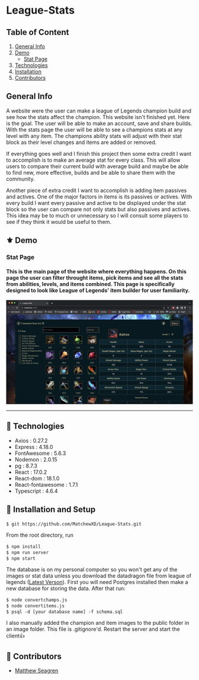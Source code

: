 # League-Stats


## Table of Content

1. [General Info](https://github.com/MatchewXD/League-Stats/edit/main/README.md#general-info)
2. [Demo](https://github.com/MatchewXD/League-Stats/edit/main/README.md#%EF%B8%8F-demo)
    - [Stat Page](https://github.com/MatchewXD/League-Stats/edit/main/README.md#stat-page)
3. [Technologies](https://github.com/MatchewXD/League-Stats/edit/main/README.md#-technologies)
4. [Installation](https://github.com/MatchewXD/League-Stats/edit/main/README.md#-installation-and-setup)
5. [Contributors](https://github.com/MatchewXD/League-Stats/edit/main/README.md#-contributors)

## General Info
A website were the user can make a league of Legends champion build and see how the stats affect the champion. This website isn't finished yet. Here is the goal. The user will be able to make an account, save and share builds. With the stats page the user will be able to see a champions stats at any level with any item. The champions ability stats will adjust with their stat block as their level changes and items are added or removed. 

If everything goes well and I finish this project then some extra credit I want to accomplish is to make an average stat for every class. This will allow users to compare their current build with average build and maybe be able to find new, more effective, builds and be able to share them with the community.

Another piece of extra credit I want to accomplish is adding item passives and actives. One of the major factors in items is its passives or actives. With every build I want every passive and active to be displayed under the stat block so the user can compare not only stats but also passives and actives. This idea may be to much or unnecessary so I will consult some players to see if they think it would be useful to them. 

## ⚜️ Demo

### Stat Page
#### This is the main page of the website where everything happens. On this page the user can filter throught items, pick items and see all the stats from abilities, levels, and items combined. This page is specifically designed to look like League of Legends' item builder for user familiarity. 
<img src="public/firstDemoImage.jpeg" width=900 />

---
## 🧪 Technologies

- Axios : 0.27.2
- Express : 4.18.0
- FontAwesome : 5.6.3
- Nodemon : 2.0.15
- pg : 8.7.3
- React : 17.0.2
- React-dom : 18.1.0
- React-fontawesome : 1.7.1
- Typescript : 4.6.4

## 🚀 Installation and Setup
```
$ git https://github.com/MatchewXD/League-Stats.git
```
From the root directory, run
```
$ npm install
$ npm run server
$ npm start
```
The database is on my personal computer so you won't get any of the images or stat data unless you download the datadragon file from league of legends ([Latest Verson](https://developer.riotgames.com/docs/lol#data-dragon)). First you will need Postgres installed then make a new database for storing the data. After that run:
```
$ node convertchamps.js
$ node convertitems.js
$ psql -d [your database name] -f schema.sql
```
I also manually added the champion and item images to the public folder in an image folder. This file is .gitignore'd. 
Restart the server and start the client👍

## 🤝 Contributors

- [Matthew Seagren](https://www.linkedin.com/in/matthew-seagren/)
